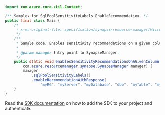 ```java
import com.azure.core.util.Context;

/** Samples for SqlPoolSensitivityLabels EnableRecommendation. */
public final class Main {
    /*
     * x-ms-original-file: specification/synapse/resource-manager/Microsoft.Synapse/stable/2021-06-01/examples/RecommendedColumnSensitivityLabelEnable.json
     */
    /**
     * Sample code: Enables sensitivity recommendations on a given column.
     *
     * @param manager Entry point to SynapseManager.
     */
    public static void enablesSensitivityRecommendationsOnAGivenColumn(
        com.azure.resourcemanager.synapse.SynapseManager manager) {
        manager
            .sqlPoolSensitivityLabels()
            .enableRecommendationWithResponse(
                "myRG", "myServer", "myDatabase", "dbo", "myTable", "myColumn", Context.NONE);
    }
}
```

Read the [SDK documentation](https://github.com/Azure/azure-sdk-for-java/blob/azure-resourcemanager-synapse_1.0.0-beta.6/sdk/synapse/azure-resourcemanager-synapse/README.md) on how to add the SDK to your project and authenticate.
